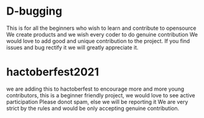 # D-bugging
This is for all the beginners who wish to learn and contribute to opensource
We create products and we wish every coder to do genuine contribution 
We would love to add good and unique contribution to the project.
If you find issues and bug rectify it we will greatly appreciate it.

# hactoberfest2021
we are adding this to hactoberfest to encourage more and more young contributors, this is a beginner friendly project, we would love to see active participation
Please donot spam, else we will be reporting it
We are very strict by the rules and would be only accepting genuine contribution.
